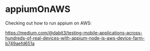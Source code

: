 # appiumOnAWS
Checking out how to run appium on AWS:

https://medium.com/@dabit3/testing-mobile-applications-across-hundreds-of-real-devices-with-appium-node-js-aws-device-farm-b749aefd651a
